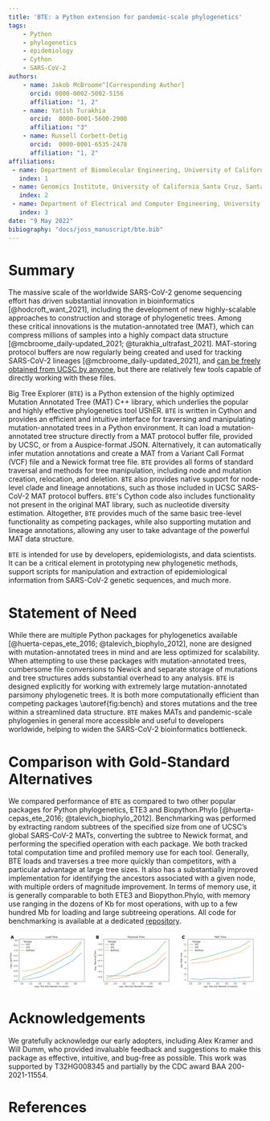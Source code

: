 ```yaml
---
title: 'BTE: a Python extension for pandemic-scale phylogenetics'
tags:
    - Python
    - phylogenetics
    - epidemiology
    - Cython
    - SARS-CoV-2
authors:
    - name: Jakob McBroome^[Corresponding Author]
      orcid: 0000-0002-5002-5156
      affiliation: "1, 2" 
    - name: Yatish Turakhia
      orcid:  0000-0001-5600-2900 
      affiliation: "3" 
    - name: Russell Corbett-Detig        
      orcid:  0000-0001-6535-2478 
      affiliation: "1, 2" 
affiliations:
 - name: Department of Biomolecular Engineering, University of California Santa Cruz. Santa Cruz, CA 95064, USA
   index: 1
 - name: Genomics Institute, University of California Santa Cruz, Santa Cruz, CA 95064, USA
   index: 2
 - name: Department of Electrical and Computer Engineering, University of California, San Diego; San Diego, CA 92093, USA
   index: 3
date: "9 May 2022"
bibiography: "docs/joss_manuscript/bte.bib"
---
```


# Summary

The massive scale of the worldwide SARS-CoV-2 genome sequencing effort has driven substantial innovation in bioinformatics [@hodcroft_want_2021], including the development of new highly-scalable approaches to construction and storage of phylogenetic trees. Among these critical innovations is the mutation-annotated tree (MAT), which can compress millions of samples into a highly compact data structure [@mcbroome_daily-updated_2021; @turakhia_ultrafast_2021]. MAT-storing protocol buffers are now regularly being created and used for tracking SARS-CoV-2 lineages [@mcbroome_daily-updated_2021], and [can be freely obtained from UCSC by anyone](http://hgdownload.soe.ucsc.edu/goldenPath/wuhCor1/UShER_SARS-CoV-2/), but there are relatively few tools capable of directly working with these files.

Big Tree Explorer (`BTE`) is a Python extension of the highly optimized Mutation Annotated Tree (MAT) C++ library, which underlies the popular and highly effective phylogenetics tool UShER. `BTE` is written in Cython and provides an efficient and intuitive interface for traversing and manipulating mutation-annotated trees in a Python environment. It can load a mutation-annotated tree structure directly from a MAT protocol buffer file, provided by UCSC, or from a Auspice-format JSON. Alternatively, it can automatically infer mutation annotations and create a MAT from a Variant Call Format (VCF) file and a Newick format tree file. `BTE` provides all forms of standard traversal and methods for tree manipulation, including node and mutation creation, relocation, and deletion. `BTE` also provides native support for node-level clade and lineage annotations, such as those included in UCSC SARS-CoV-2 MAT protocol buffers. `BTE`'s Cython code also includes functionality not present in the original MAT library, such as nucleotide diversity estimation. Altogether, `BTE` provides much of the same basic tree-level functionality as competing packages, while also supporting mutation and lineage annotations, allowing any user to take advantage of the powerful MAT data structure.

`BTE` is intended for use by developers, epidemiologists, and data scientists. It can be a critical element in prototyping new phylogenetic methods, support scripts for manipulation and extraction of epidemiological information from SARS-CoV-2 genetic sequences, and much more. 

# Statement of Need

While there are multiple Python packages for phylogenetics available [@huerta-cepas_ete_2016; @talevich_biophylo_2012], none are designed with mutation-annotated trees in mind and are less optimized for scalability. When attempting to use these packages with mutation-annotated trees, cumbersome file conversions to Newick and separate storage of mutations and tree structures adds substantial overhead to any analysis. `BTE` is designed explicitly for working with extremely large mutation-annotated parsimony phylogenetic trees. It is both more computationally efficient than competing packages \autoref{fig:bench} and stores mutations and the tree within a streamlined data structure. `BTE` makes MATs and pandemic-scale phylogenies in general more accessible and useful to developers worldwide, helping to widen the SARS-CoV-2 bioinformatics bottleneck.

# Comparison with Gold-Standard Alternatives

We compared performance of `BTE` as compared to two other popular packages for Python phylogenetics, ETE3 and Biopython.Phylo [@huerta-cepas_ete_2016; @talevich_biophylo_2012]. Benchmarking was performed by extracting random subtrees of the specified size from one of UCSC’s global SARS-CoV-2 MATs, converting the subtree to Newick format, and performing the specified operation with each package. We both tracked total computation time and profiled memory use for each tool. Generally, BTE loads and traverses a tree more quickly than competitors, with a particular advantage at large tree sizes. It also has a substantially improved implementation for identifying the ancestors associated with a given node, with multiple orders of magnitude improvement. In terms of memory use, it is generally comparable to both ETE3 and Biopython.Phylo, with memory use ranging in the dozens of Kb for most operations, with up to a few hundred Mb for loading and large subtreeing operations. All code for benchmarking is available at a dedicated [repository](https://github.com/jmcbroome/bte-benchmark).

![Figure 1: Runtime Comparison. A: Time to load a tree of the indicated size from disk. B: Time to traverse a tree of the indicated size. C: Time to trace the complete ancestry of a single randomly selected leaf. \label{fig:bench}](benchmark_figure.png)

# Acknowledgements

We gratefully acknowledge our early adopters, including Alex Kramer and Will Dumm, who provided invaluable feedback and suggestions to make this package as effective, intuitive, and bug-free as possible. This work was supported by T32HG008345 and partially by the CDC award BAA 200-2021-11554. 

# References

